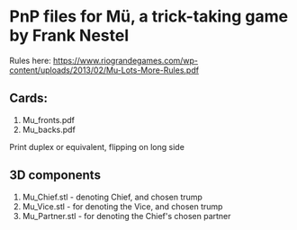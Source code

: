 # PnP files for Mü, a trick-taking game by Frank Nestel



Rules here: https://www.riograndegames.com/wp-content/uploads/2013/02/Mu-Lots-More-Rules.pdf

## Cards:
1) Mu_fronts.pdf
2) Mu_backs.pdf

Print duplex or equivalent, flipping on long side

## 3D components
1) Mu_Chief.stl - denoting Chief, and chosen trump
2) Mu_Vice.stl - for denoting the Vice, and chosen trump
3) Mu_Partner.stl - for denoting the Chief's chosen partner 
